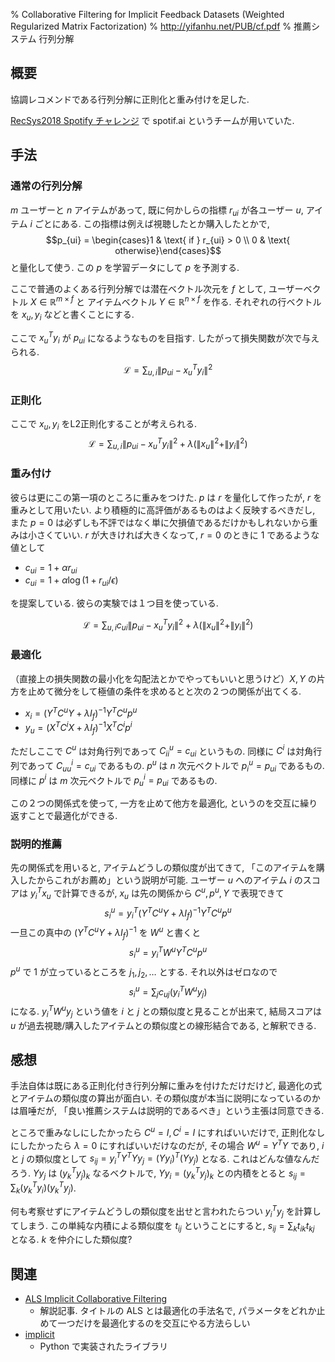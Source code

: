 % Collaborative Filtering for Implicit Feedback Datasets (Weighted Regularized Matrix Factorization)
% http://yifanhu.net/PUB/cf.pdf
% 推薦システム 行列分解

## 概要

協調レコメンドである行列分解に正則化と重み付けを足した.

[RecSys2018 Spotify チャレンジ](https://arxiv.org/pdf/1810.01520.pdf) で spotif.ai というチームが用いていた.

## 手法

### 通常の行列分解

$m$ ユーザーと $n$ アイテムがあって, 既に何かしらの指標 $r_{ui}$ が各ユーザー $u$, アイテム $i$ ごとにある.
この指標は例えば視聴したとか購入したとかで,
$$p_{ui} = \begin{cases}1 & \text{ if } r_{ui} > 0 \\ 0 & \text{ otherwise}\end{cases}$$
と量化して使う.
この $p$ を学習データにして $p$ を予測する.

ここで普通のよくある行列分解では潜在ベクトル次元を $f$ として,
ユーザーベクトル $X \in \mathbb R^{m \times f}$ と
アイテムベクトル $Y \in \mathbb R^{n \times f}$ を作る.
それぞれの行ベクトルを $x_u, y_i$ などと書くことにする.

ここで $x_u^T y_i$ が $p_{ui}$ になるようなものを目指す.
したがって損失関数が次で与えられる.
$$\mathcal L = \sum_{u,i} \| p_{ui} - x_u^T y_i \|^2$$

### 正則化

ここで $x_u, y_i$ をL2正則化することが考えられる.
$$\mathcal L = \sum_{u,i} \| p_{ui} - x_u^T y_i \|^2 + \lambda \left( \|x_u\|^2 + \|y_i\|^2 \right)$$

### 重み付け

彼らは更にこの第一項のところに重みをつけた.
$p$ は $r$ を量化して作ったが, $r$ を重みとして用いたい.
より積極的に高評価があるものはよく反映するべきだし, また $p=0$ は必ずしも不評ではなく単に欠損値であるだけかもしれないから重みは小さくていい.
$r$ が大きければ大きくなって, $r=0$ のときに $1$ であるような値として

- $c_{ui} = 1 + \alpha r_{ui}$
- $c_{ui} = 1 + \alpha \log (1 + r_{ui} / \epsilon )$

を提案している.
彼らの実験では１つ目を使っている.

$$\mathcal L = \sum_{u,i} c_{ui} \| p_{ui} - x_u^T y_i \|^2 + \lambda \left( \|x_u\|^2 + \|y_i\|^2 \right)$$

### 最適化

（直接上の損失関数の最小化を勾配法とかでやってもいいと思うけど）$X,Y$ の片方を止めて微分をして極値の条件を求めるとと次の２つの関係が出てくる.

- $x_i = (Y^T C^u Y + \lambda I_f)^{-1} Y^T C^u p^u$
- $y_u = (X^T C^i X + \lambda I_f)^{-1} X^T C^i p^i$

ただしここで $C^u$ は対角行列であって $C^u_{ii} = c_{ui}$ というもの.
同様に $C^i$ は対角行列であって $C^i_{uu} = c_{ui}$ であるもの.
$p^u$ は $n$ 次元ベクトルで $p^u_i = p_{ui}$ であるもの.
同様に $p^i$ は $m$ 次元ベクトルで $p^i_u = p_{ui}$ であるもの.

この２つの関係式を使って, 一方を止めて他方を最適化, というのを交互に繰り返すことで最適化ができる.

### 説明的推薦

先の関係式を用いると, アイテムどうしの類似度が出てきて, 「このアイテムを購入したからこれがお薦め」という説明が可能.
ユーザー $u$ へのアイテム $i$ のスコアは $y_i^T x_u$ で計算できるが,
$x_u$ は先の関係から $C^u, p^u, Y$ で表現できて
$$s^u_i = y_i^T (Y^T C^u Y + \lambda I_f)^{-1} Y^T C^u p^u$$
一旦この真中の
$(Y^T C^u Y + \lambda I_f)^{-1}$
を $W^u$ と書くと
$$s^u_i = y_i^T W^u Y^T C^u p^u$$
$p^u$ で 1 が立っているところを $j_1, j_2, \ldots$ とする.
それ以外はゼロなので
$$s^u_i = \sum_j c_{uj} (y_i^T W^u y_j)$$
になる.
$y_i^T W^u y_j$ という値を $i$ と $j$ との類似度と見ることが出来て,
結局スコアは $u$ が過去視聴/購入したアイテムとの類似度との線形結合である, と解釈できる.

## 感想

手法自体は既にある正則化付き行列分解に重みを付けただけだけど, 最適化の式とアイテムの類似度の算出が面白い.
その類似度が本当に説明になっているのかは眉唾だが, 「良い推薦システムは説明的であるべき」という主張は同意できる.

ところで重みなしにしたかったら $C^u=I, C^i=I$ にすればいいだけで, 正則化なしにしたかったら $\lambda = 0$ にすればいいだけなのだが,
その場合 $W^u = Y^T Y$ であり, $i$ と $j$ の類似度として
$s_{ij} = y_i^T Y^T Y y_j = (Yy_i)^T (Yy_j)$
となる.
これはどんな値なんだろう.
$Y y_j$ は $(y_k^T y_j)_k$ なるベクトルで,
$Yy_i = (y_k^T y_j)_k$ との内積をとると
$s_{ij} = \sum_k (y_k^T y_i) (y_k^T y_j)$.

何も考察せずにアイテムどうしの類似度を出せと言われたらつい $y_i^T y_j$ を計算してしまう.
この単純な内積による類似度を $t_{ij}$ ということにすると,
$s_{ij} = \sum_k t_{ik} t_{kj}$
となる.
$k$ を仲介にした類似度?

## 関連

- [ALS Implicit Collaborative Filtering](https://medium.com/radon-dev/als-implicit-collaborative-filtering-5ed653ba39fe)
    - 解説記事. タイトルの ALS とは最適化の手法名で, パラメータをどれか止めて一つだけを最適化するのを交互にやる方法らしい
- [implicit](https://implicit.readthedocs.io/en/latest/als.html)
    - Python で実装されたライブラリ
